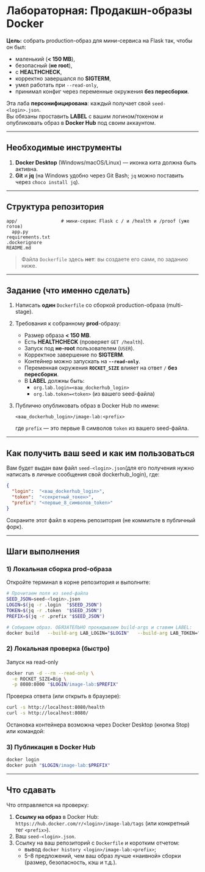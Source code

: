 # Лабораторная: Продакшн-образы Docker

**Цель:** собрать production-образ для мини-сервиса на Flask так, чтобы он был:
- маленький (**< 150 MB**),
- безопасный (**не root**),
- с **HEALTHCHECK**,
- корректно завершался по **SIGTERM**,
- умел работать при `--read-only`,
- принимал конфиг через переменные окружения **без пересборки**.

Эта лаба **персонифицирована**: каждый получает свой `seed-<login>.json`.  
Вы обязаны проставить **LABEL** с вашим логином/токеном и опубликовать образ в **Docker Hub** под своим аккаунтом.

---

## Необходимые инструменты

1. **Docker Desktop** (Windows/macOS/Linux) — иконка кита должна быть активна.  
2. **Git** и **jq** (на Windows удобно через Git Bash; `jq` можно поставить через `choco install jq`).

---

## Структура репозитория

```
app/                # мини-сервис Flask с / и /health и /proof (уже готов)
  app.py
requirements.txt
.dockerignore
README.md           
```

> Файла `Dockerfile` здесь **нет**: вы создаете его сами, по заданию ниже.

---

## Задание (что именно сделать)

1. Написать **один** `Dockerfile` со сборкой production-образа (multi-stage).
2. Требования к собранному **prod**-образу:
   - Размер образа **< 150 MB**.
   - Есть **HEALTHCHECK** (проверяет `GET /health`).
   - Запуск под **не-root** пользователем (`USER`).
   - Корректное завершение по **SIGTERM**.
   - Контейнер можно запускать на **`--read-only`**.
   - Переменная окружения **`ROCKET_SIZE`** влияет на ответ `/` **без пересборки**.
   - В **LABEL** должны быть:
     - `org.lab.login=<ваш_dockerhub_login>`
     - `org.lab.token=<token>` (из вашего seed-файла)

3. Публично опубликовать образ в Docker Hub по имени:
   ```
   <ваш_dockerhub_login>/image-lab:<prefix>
   ```
   где `prefix` — это первые 8 символов `token` из вашего seed-файла.

---

## Как получить ваш seed и как им пользоваться

Вам будет выдан вам файл `seed-<login>.json`(для его получения нужно написать в личные сообщения свой dockerhub_login), где:
```json
{
  "login":  "<ваш_dockerhub_login>",
  "token":  "<секретный_токен>",
  "prefix": "<первые_8_символов_token>"
}
```

Сохраните этот файл в корень репозитория (не коммитьте в публичный форк).

---

## Шаги выполнения

### 1) Локальная сборка prod-образа

Откройте терминал в корне репозитория и выполните:

```bash
# Прочитаем поля из seed-файла
SEED_JSON=seed-<login>.json
LOGIN=$(jq -r .login  "$SEED_JSON")
TOKEN=$(jq -r .token  "$SEED_JSON")
PREFIX=$(jq -r .prefix "$SEED_JSON")

# Собираем образ. ОБЯЗАТЕЛЬНО прокидываем build-args и ставим LABEL:
docker build   --build-arg LAB_LOGIN="$LOGIN"   --build-arg LAB_TOKEN="$TOKEN"   -t "$LOGIN/image-lab:$PREFIX" .
```

### 2) Локальная проверка (быстро)

Запуск на read-only

```bash
docker run -d --rm --read-only \
  -e ROCKET_SIZE=Big \
  -p 8080:8000 "$LOGIN/image-lab:$PREFIX"

```
Проверка ответа (или открыть в браузере):

```bash
curl -s http://localhost:8080/health
curl -s http://localhost:8080/

```
Остановка контейнера возможна через Docker Desktop (кнопка Stop) или командой:

### 3) Публикация в Docker Hub

```bash
docker login
docker push "$LOGIN/image-lab:$PREFIX"
```

---

## Что сдавать

Что отправляется на проверку:

1. **Ссылку на образ** в Docker Hub:  
   `https://hub.docker.com/r/<login>/image-lab/tags` (или конкретный тег `<prefix>`).
2. Ваш `seed-<login>.json`.
3. Ссылку на ваш репозиторий с `Dockerfile` и коротким отчетом:
   - вывод `docker history <login>/image-lab:<prefix>`;
   - 5–8 предложений, чем ваш образ лучше «наивной» сборки (размер, безопасность, кэш и т.д.).

